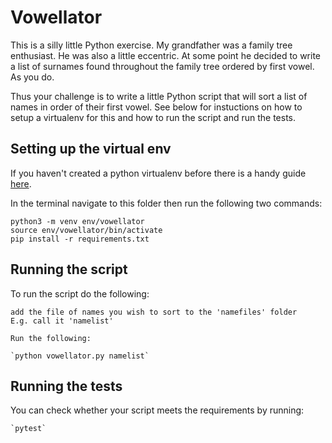 Vowellator
==========

This is a silly little Python exercise. My grandfather was a family tree enthusiast.
He was also a little eccentric. At some point he decided to write a list of surnames found
throughout the family tree ordered by first vowel. As you do.

Thus your challenge is to write a little Python script that will sort a list of names in
order of their first vowel. See below for instuctions on how to setup a virtualenv for this
and how to run the script and run the tests.

Setting up the virtual env
--------------------------

If you haven't created a python virtualenv before there is a handy guide [here](https://developer.mozilla.org/en-US/docs/Learn/Server-side/Django/development_environment).

In the terminal navigate to this folder then run the following two commands:

    python3 -m venv env/vowellator
    source env/vowellator/bin/activate
    pip install -r requirements.txt

Running the script
------------------

To run the script do the following:

    add the file of names you wish to sort to the 'namefiles' folder
    E.g. call it 'namelist'
    
    Run the following:

    `python vowellator.py namelist`

Running the tests
-----------------

You can check whether your script meets the requirements by running:

    `pytest`
